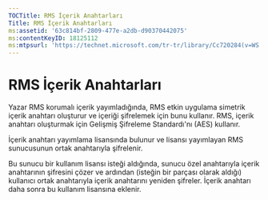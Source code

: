 ```yaml
---
TOCTitle: RMS İçerik Anahtarları
Title: RMS İçerik Anahtarları
ms:assetid: '63c814bf-2809-477e-a2db-d90370442075'
ms:contentKeyID: 18125112
ms:mtpsurl: 'https://technet.microsoft.com/tr-tr/library/Cc720284(v=WS.10)'
---
```


RMS İçerik Anahtarları
======================

Yazar RMS korumalı içerik yayımladığında, RMS etkin uygulama simetrik içerik anahtarı oluşturur ve içeriği şifrelemek için bunu kullanır. RMS, içerik anahtarı oluşturmak için Gelişmiş Şifreleme Standardı'nı (AES) kullanır.

İçerik anahtarı yayımlama lisansında bulunur ve lisansı yayımlayan RMS sunucusunun ortak anahtarıyla şifrelenir.

Bu sunucu bir kullanım lisansı isteği aldığında, sunucu özel anahtarıyla içerik anahtarının şifresini çözer ve ardından (isteğin bir parçası olarak aldığı) kullanıcı ortak anahtarıyla içerik anahtarını yeniden şifreler. İçerik anahtarı daha sonra bu kullanım lisansına eklenir.
